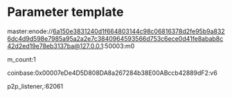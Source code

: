 # Parameter template

master:enode://6a150e3831240d1f664803144c98c06816378d2fe95b9a8326dc4d9d598e7985a95a2a2e7c3840964593566d753c6ece0d41fe8abab8c42d2ed19e78eb3137ba@127.0.0.1:50003:m0

m_count:1

coinbase:0x00007eDe4D5D808DA8a267284b38E00ABccb42889dF2:v6

p2p_listener,:62061